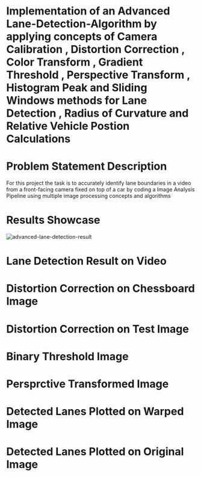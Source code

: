 # Implementation of an Advanced Lane-Detection-Algorithm by applying concepts of Camera Calibration , Distortion Correction , Color Transform , Gradient Threshold , Perspective Transform , Histogram Peak and Sliding Windows methods for Lane Detection , Radius of Curvature and Relative Vehicle Postion Calculations

# Problem Statement Description
For this project the task is to accurately identify lane boundaries in a video from a front-facing camera fixed on top of a car by coding
a Image Analysis Pipeline using multiple image processing concepts and algorithms

# Results Showcase
![advanced-lane-detection-result](https://user-images.githubusercontent.com/25223180/52178715-e7bf7380-27f7-11e9-9aff-95dbe9aa0410.gif)
# Lane Detection Result on Video

# Distortion Correction on Chessboard Image

# Distortion Correction on Test Image

# Binary Threshold Image

# Persprctive Transformed Image

# Detected Lanes Plotted on Warped Image

# Detected Lanes Plotted on Original Image

